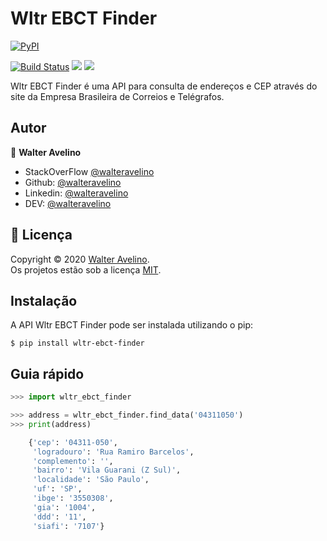 # Wltr EBCT Finder

<a href="https://pypi.org/project/wltr-ebct-finder/">
  <img alt="PyPI" src="https://img.shields.io/pypi/v/wltr-ebct-finder">
</a>

[![Build Status](https://travis-ci.com/walteravelino/Projetos.svg?branch=master)](https://travis-ci.com/walteravelino/Projetos)
<img src = "https://img.shields.io/github/languages/top/walteravelino/wltr-ebct-finder">
<a href="https://github.com/walteravelino/Projetos/blob/master/LICENSE"><img src = "https://img.shields.io/github/license/walteravelino/Projetos"></a>

Wltr EBCT Finder é uma API para consulta de endereços e CEP através do site da Empresa Brasileira de Correios e Telégrafos.

## Autor

👤 **Walter Avelino**

- StackOverFlow [@walteravelino](https://stackoverflow.com/users/13001807/walter-avelino)
- Github: [@walteravelino](https://github.com/walteravelino)
- Linkedin: [@walteravelino](https://linkedin.com/in/walter-avelino-434197105)
- DEV: [@walteravelino](https://dev.to/walteravelino)


## 📝 Licença

Copyright © 2020 [Walter Avelino](https://github.com/walteravelino). <br />
Os projetos estão sob a licença [MIT](https://github.com/walteravelino/Projetos/blob/master/LICENSE).


## Instalação

 A API Wltr EBCT Finder pode ser instalada utilizando o pip:

    $ pip install wltr-ebct-finder


## Guia rápido

```python
>>> import wltr_ebct_finder

>>> address = wltr_ebct_finder.find_data('04311050')
>>> print(address)

    {'cep': '04311-050',
     'logradouro': 'Rua Ramiro Barcelos',
     'complemento': '',
     'bairro': 'Vila Guarani (Z Sul)',
     'localidade': 'São Paulo',
     'uf': 'SP',
     'ibge': '3550308',
     'gia': '1004',
     'ddd': '11',
     'siafi': '7107'}
```
